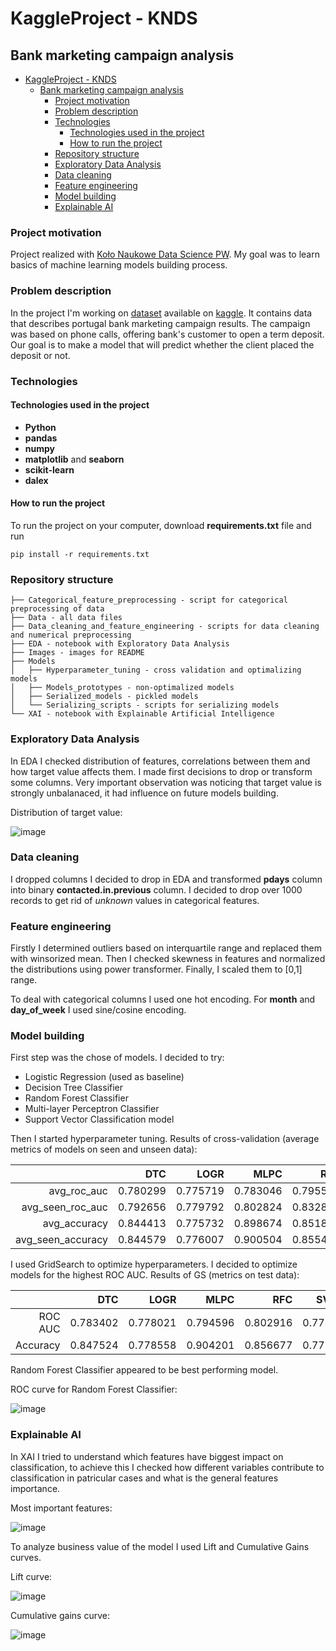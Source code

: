 # KaggleProject - KNDS

## Bank marketing campaign analysis

- [KaggleProject - KNDS](#kaggleproject---knds)
  - [Bank marketing campaign analysis](#bank-marketing-campaign-analysis)
    - [Project motivation](#project-motivation)
    - [Problem description](#problem-description)
    - [Technologies](#technologies)
      - [Technologies used in the project](#technologies-used-in-the-project)
      - [How to run the project](#how-to-run-the-project)
    - [Repository structure](#repository-structure)
    - [Exploratory Data Analysis](#exploratory-data-analysis)
    - [Data cleaning](#data-cleaning)
    - [Feature engineering](#feature-engineering)
    - [Model building](#model-building)
    - [Explainable AI](#explainable-ai)

### Project motivation

Project realized with [Koło Naukowe Data Science PW](https://github.com/Kolo-Naukowe-Data-Science-PW). My goal was to learn basics of machine learning models building process.

### Problem description

In the project I'm working on [dataset](https://www.kaggle.com/datasets/volodymyrgavrysh/bank-marketing-campaigns-dataset) available on [kaggle](https://www.kaggle.com). It contains data that describes portugal bank marketing campaign results. The campaign was based on phone calls, offering bank's customer to open a term deposit. Our goal is to make a model that will predict whether the client placed the deposit or not.

### Technologies

#### Technologies used in the project

- __Python__
- __pandas__
- __numpy__
- __matplotlib__ and __seaborn__
- __scikit-learn__
- __dalex__

#### How to run the project

To run the project on your computer, download __requirements.txt__ file and run  

```
pip install -r requirements.txt
```

### Repository structure

```
├── Categorical_feature_preprocessing - script for categorical preprocessing of data
├── Data - all data files
├── Data_cleaning_and_feature_engineering - scripts for data cleaning and numerical preprocessing
├── EDA - notebook with Exploratory Data Analysis
├── Images - images for README
├── Models
│   ├── Hyperparameter_tuning - cross validation and optimalizing models
│   ├── Models_prototypes - non-optimalized models
│   ├── Serialized_models - pickled models
│   └── Serializing_scripts - scripts for serializing models
└── XAI - notebook with Explainable Artificial Intelligence
```

### Exploratory Data Analysis

In EDA I checked distribution of features, correlations between them and how target value affects them. I made first decisions to drop or transform some columns. Very important observation was noticing that target value is strongly unbalanaced, it had influence on future models building.

Distribution of target value:

![image](./Images/y_distribution.png)

### Data cleaning

I dropped columns I decided to drop in EDA and transformed __pdays__ column into binary __contacted.in.previous__ column. I decided to drop over 1000 records to get rid of *unknown* values in categorical features.

### Feature engineering

Firstly I determined outliers based on interquartile range and replaced them with winsorized mean. Then I checked skewness in features and normalized the distributions using power transformer. Finally, I scaled them to [0,1] range.

To deal with categorical columns I used one hot encoding. For __month__ and __day_of_week__ I used sine/cosine encoding.

### Model building

First step was the chose of models. I decided to try:

- Logistic Regression (used as baseline)
- Decision Tree Classifier
- Random Forest Classifier
- Multi-layer Perceptron Classifier
- Support Vector Classification model

Then I started hyperparameter tuning. Results of cross-validation (average metrics of models on seen and unseen data):

|                   |      DTC |     LOGR |     MLPC |      RFC |      SVC |
|------------------:|---------:|---------:|---------:|---------:|----------|
|       avg_roc_auc | 0.780299 | 0.775719 | 0.783046 | 0.795506 | 0.746249 |
|  avg_seen_roc_auc | 0.792656 | 0.779792 | 0.802824 | 0.832813 | 0.747533 |
|      avg_accuracy | 0.844413 | 0.775732 | 0.898674 | 0.851860 | 0.718361 |
| avg_seen_accuracy | 0.844579 | 0.776007 | 0.900504 | 0.855489 | 0.718361 |

I used GridSearch to optimize hyperparameters. I decided to optimize models for the highest ROC AUC. Results of GS (metrics on test data):

|          |      DTC |     LOGR |     MLPC |      RFC |      SVC |
|---------:|---------:|---------:|---------:|---------:|----------|
|  ROC AUC | 0.783402 | 0.778021 | 0.794596 | 0.802916 | 0.778680 |
| Accuracy | 0.847524 | 0.778558 | 0.904201 | 0.856677 | 0.773417 |

Random Forest Classifier appeared to be best performing model.

ROC curve for Random Forest Classifier:

![image](./Images/rfc_roc_curve.png)

### Explainable AI

In XAI I tried to understand which features have biggest impact on classification, to achieve this I checked how different variables contribute to classification in patricular cases and what is the general features importance.

Most important features:

![image](Images/feature_importance.png)

To analyze business value of the model I used Lift and Cumulative Gains curves.

Lift curve:

![image](Images/lift_curve.png)

Cumulative gains curve:

![image](Images/cumulative_gains_curve.png)
